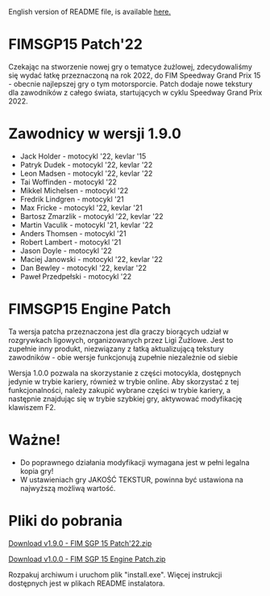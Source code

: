 English version of README file, is available [here.](https://github.com/Kemt66/FIMSGP15-patch22/blob/7d527e3b1f7c6eee7e7134999cfd8a8dc517d9c3/README_en.md)

# FIMSGP15 Patch'22
Czekając na stworzenie nowej gry o tematyce żużlowej, zdecydowaliśmy się wydać łatkę przeznaczoną na rok 2022, do FIM Speedway Grand Prix 15 - obecnie najlepszej gry o tym motorsporcie.
Patch dodaje nowe tekstury dla zawodników z całego świata, startujących w cyklu Speedway Grand Prix 2022.

# Zawodnicy w wersji 1.9.0

- Jack Holder       - motocykl '22, kevlar '15
- Patryk Dudek      - motocykl '22, kevlar '22
- Leon Madsen       - motocykl '22, kevlar '22
- Tai Woffinden     - motocykl '22
- Mikkel Michelsen  - motocykl '22
- Fredrik Lindgren  - motocykl '21
- Max Fricke        - motocykl '22, kevlar '21
- Bartosz Zmarzlik  - motocykl '22, kevlar '22
- Martin Vaculik    - motocykl '21, kevlar '22
- Anders Thomsen    - motocykl '21
- Robert Lambert    - motocykl '21
- Jason Doyle       - motocykl '22
- Maciej Janowski   - motocykl '22, kevlar '22
- Dan Bewley        - motocykl '22, kevlar '22
- Paweł Przedpełski - motocykl '22

# FIMSGP15 Engine Patch
Ta wersja patcha przeznaczona jest dla graczy biorących udział w rozgrywkach ligowych, organizowanych przez Ligi Żużlowe. Jest to zupełnie inny produkt, niezwiązany z łatką aktualizującą tekstury zawodników - obie wersje funkcjonują zupełnie niezależnie od siebie

Wersja 1.0.0 pozwala na skorzystanie z części motocykla, dostępnych jedynie w trybie kariery, również w trybie online.
Aby skorzystać z tej funkcjonalności, należy zakupić wybrane części w trybie kariery, a następnie znajdując się w trybie szybkiej gry, aktywować modyfikację klawiszem F2.

# Ważne!

- Do poprawnego działania modyfikacji wymagana jest w pełni legalna kopia gry!
- W ustawieniach gry JAKOŚĆ TEKSTUR, powinna być ustawiona na najwyższą możliwą wartość.

# Pliki do pobrania

[Download v1.9.0 - FIM SGP 15 Patch'22.zip](https://github.com/Kemt66/FIMSGP15-patch22/releases/download/1.9/FIM.SGP.15.Patch.22.zip)

[Download v1.0.0 - FIM SGP 15 Engine Patch.zip](https://github.com/Kemt66/FIMSGP15-patch22/releases/download/Engine1.0.0/FIMSGP15.Engine.Patch.zip)

Rozpakuj archiwum i uruchom plik "install.exe".
Więcej instrukcji dostępnych jest w plikach README instalatora.
